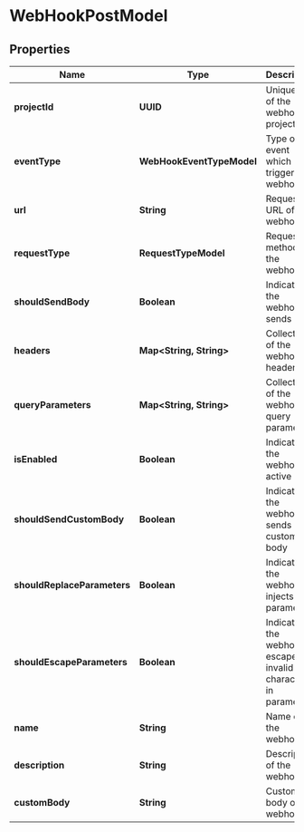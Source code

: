 

# WebHookPostModel


## Properties

| Name | Type | Description | Notes |
|------------ | ------------- | ------------- | -------------|
|**projectId** | **UUID** | Unique ID of the webhook project |  |
|**eventType** | **WebHookEventTypeModel** | Type of event which triggers the webhook |  |
|**url** | **String** | Request URL of the webhook |  |
|**requestType** | **RequestTypeModel** | Request method of the webhook |  |
|**shouldSendBody** | **Boolean** | Indicates if the webhook sends body |  |
|**headers** | **Map&lt;String, String&gt;** | Collection of the webhook headers |  |
|**queryParameters** | **Map&lt;String, String&gt;** | Collection of the webhook query parameters |  |
|**isEnabled** | **Boolean** | Indicates if the webhook is active |  |
|**shouldSendCustomBody** | **Boolean** | Indicates if the webhook sends custom body |  |
|**shouldReplaceParameters** | **Boolean** | Indicates if the webhook injects parameters |  |
|**shouldEscapeParameters** | **Boolean** | Indicates if the webhook escapes invalid characters in parameters |  |
|**name** | **String** | Name of the webhook |  |
|**description** | **String** | Description of the webhook |  [optional] |
|**customBody** | **String** | Custom body of the webhook |  [optional] |



